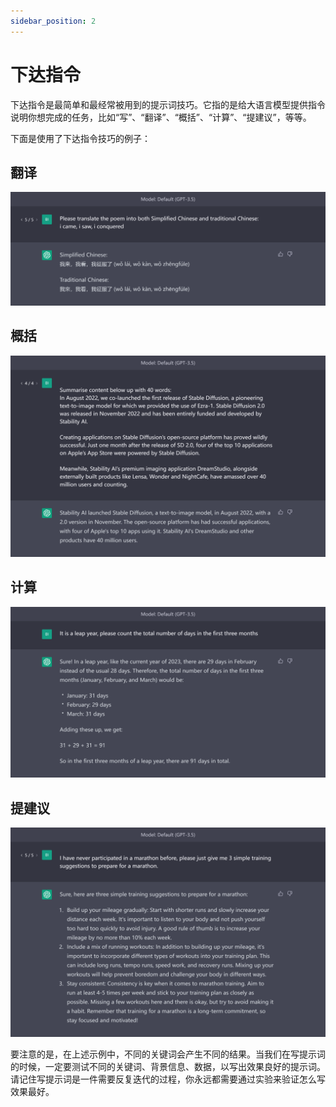 ```yaml
---
sidebar_position: 2
---
```

# 下达指令

下达指令是最简单和最经常被用到的提示词技巧。它指的是给大语言模型提供指令说明你想完成的任务，比如“写”、“翻译”、“概括”、“计算”、“提建议”，等等。

下面是使用了下达指令技巧的例子：
## 翻译
![](../img/Examples/translation_with_instruction.png)
## 概括
![](../img/Examples/summarize.png)
## 计算
![](../img/Examples/calculation_with_instruct.png)
## 提建议
![](../img/Examples/advice_marathon.png)

要注意的是，在上述示例中，不同的关键词会产生不同的结果。当我们在写提示词的时候，一定要测试不同的关键词、背景信息、数据，以写出效果良好的提示词。请记住写提示词是一件需要反复迭代的过程，你永远都需要通过实验来验证怎么写效果最好。
